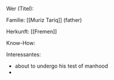 Wer (Titel):

Familie: [[Muriz Tariq]] (father)

Herkunft: [[Fremen]]

Know-How:

Interessantes:
- about to undergo his test of manhood
- 